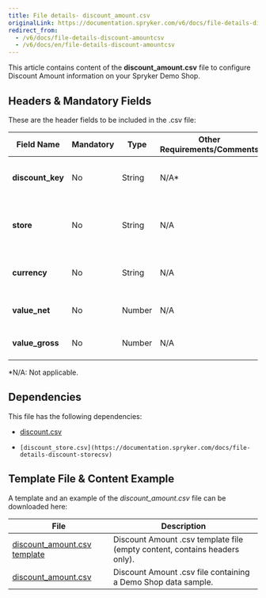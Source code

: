 ```yaml
---
title: File details- discount_amount.csv
originalLink: https://documentation.spryker.com/v6/docs/file-details-discount-amountcsv
redirect_from:
  - /v6/docs/file-details-discount-amountcsv
  - /v6/docs/en/file-details-discount-amountcsv
---
```


This article contains content of the **discount_amount.csv** file to configure Discount Amount information on your Spryker Demo Shop.

## Headers & Mandatory Fields 
These are the header fields to be included in the .csv file:

| Field Name | Mandatory | Type | Other Requirements/Comments | Description |
| --- | --- | --- | --- | --- |
| **discount_key** | No | String |N/A* | Key identifier of the discount. |
| **store** | No | String |N/A | Name of the store to which the discount applies to. |
| **currency** | No | String |N/A | Currency ISO code of the discount. |
| **value_net** | No | Number |N/A | Net value of the discount. |
| **value_gross** | No | Number |N/A | Gross value of the discount. |
*N/A: Not applicable.

## Dependencies

This file has the following dependencies:
*    [discount.csv](https://documentation.spryker.com/docs/file-details-discountcsv)
*     [discount_store.csv](https://documentation.spryker.com/docs/file-details-discount-storecsv)

## Template File & Content Example
A template and an example of the *discount_amount.csv*  file can be downloaded here:

| File | Description |
| --- | --- |
| [discount_amount.csv template](https://spryker.s3.eu-central-1.amazonaws.com/docs/Developer+Guide/Back-End/Data+Manipulation/Data+Ingestion/Data+Import/Data+Import+Categories/Merchandising+Setup/Discounts/Template+discount_amount.csv) | Discount Amount .csv template file (empty content, contains headers only). |
| [discount_amount.csv](https://spryker.s3.eu-central-1.amazonaws.com/docs/Developer+Guide/Back-End/Data+Manipulation/Data+Ingestion/Data+Import/Data+Import+Categories/Merchandising+Setup/Discounts/discount_amount.csv) | Discount Amount .csv file containing a Demo Shop data sample. |

